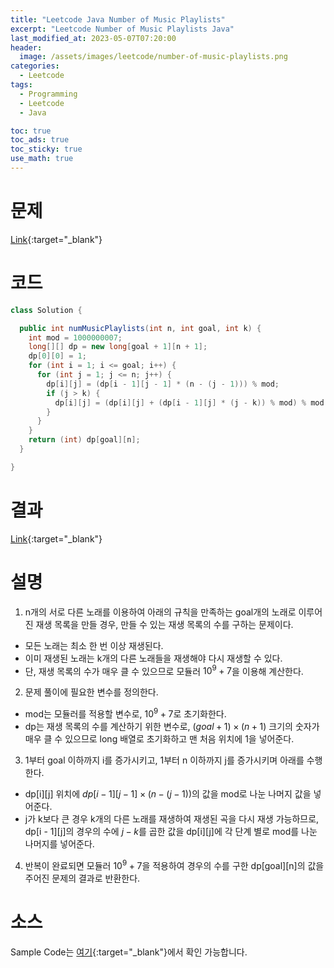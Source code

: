```yaml
---
title: "Leetcode Java Number of Music Playlists"
excerpt: "Leetcode Number of Music Playlists Java"
last_modified_at: 2023-05-07T07:20:00
header:
  image: /assets/images/leetcode/number-of-music-playlists.png
categories:
  - Leetcode
tags:
  - Programming
  - Leetcode
  - Java

toc: true
toc_ads: true
toc_sticky: true
use_math: true
---
```

# 문제
[Link](https://leetcode.com/problems/number-of-music-playlists){:target="_blank"}

# 코드
```java
class Solution {

  public int numMusicPlaylists(int n, int goal, int k) {
    int mod = 1000000007;
    long[][] dp = new long[goal + 1][n + 1];
    dp[0][0] = 1;
    for (int i = 1; i <= goal; i++) {
      for (int j = 1; j <= n; j++) {
        dp[i][j] = (dp[i - 1][j - 1] * (n - (j - 1))) % mod;
        if (j > k) {
          dp[i][j] = (dp[i][j] + (dp[i - 1][j] * (j - k)) % mod) % mod;
        }
      }
    }
    return (int) dp[goal][n];
  }

}
```

# 결과
[Link](https://leetcode.com/problems/number-of-music-playlists/submissions/946603763/){:target="_blank"}

# 설명
1. n개의 서로 다른 노래를 이용하여 아래의 규칙을 만족하는 goal개의 노래로 이루어진 재생 목록을 만들 경우, 만들 수 있는 재생 목록의 수를 구하는 문제이다.
- 모든 노래는 최소 한 번 이상 재생된다.
- 이미 재생된 노래는 k개의 다른 노래들을 재생해야 다시 재생할 수 있다.
- 단, 재생 목록의 수가 매우 클 수 있으므로 모듈러 $10^9 + 7$을 이용해 계산한다.

2. 문제 풀이에 필요한 변수를 정의한다.
- mod는 모듈러를 적용할 변수로, $10^9 +7$로 초기화한다.
- dp는 재생 목록의 수를 계산하기 위한 변수로, $(goal + 1) \times (n + 1)$ 크기의 숫자가 매우 클 수 있으므로 long 배열로 초기화하고 맨 처음 위치에 1을 넣어준다.

3. 1부터 goal 이하까지 i를 증가시키고, 1부터 n 이하까지 j를 증가시키며 아래를 수행한다.
- dp[i][j] 위치에 $dp[i - 1][j - 1] \times (n - (j - 1))$의 값을 mod로 나눈 나머지 값을 넣어준다.
- j가 k보다 큰 경우 k개의 다른 노래를 재생하여 재생된 곡을 다시 재생 가능하므로, dp[i - 1][j]의 경우의 수에 $j - k$를 곱한 값을 dp[i][j]에 각 단계 별로 mod를 나눈 나머지를 넣어준다.

4. 반복이 완료되면 모듈러 $10^9 + 7$을 적용하여 경우의 수를 구한 dp[goal][n]의 값을 주어진 문제의 결과로 반환한다.

# 소스
Sample Code는 [여기](https://github.com/GracefulSoul/leetcode/blob/master/src/main/java/gracefulsoul/problems/NumberOfMusicPlaylists.java){:target="_blank"}에서 확인 가능합니다.
